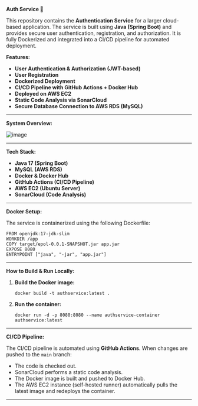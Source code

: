
**Auth Service 🚀**

This repository contains the **Authentication Service** for a larger cloud-based application. The service is built using **Java (Spring Boot)** and provides secure user authentication, registration, and authorization. It is fully Dockerized and integrated into a CI/CD pipeline for automated deployment.



**Features:**

* **User Authentication & Authorization (JWT-based)**
* **User Registration**
* **Dockerized Deployment**
* **CI/CD Pipeline with GitHub Actions + Docker Hub**
* **Deployed on AWS EC2**
* **Static Code Analysis via SonarCloud**
* **Secure Database Connection to AWS RDS (MySQL)**

---

**System Overview:**



![image](https://github.com/user-attachments/assets/19a22663-dab1-485d-a46d-2c54a0940c4f)


---

**Tech Stack:**

* **Java 17 (Spring Boot)**
* **MySQL (AWS RDS)**
* **Docker & Docker Hub**
* **GitHub Actions (CI/CD Pipeline)**
* **AWS EC2 (Ubuntu Server)**
* **SonarCloud (Code Analysis)**

---

**Docker Setup:**

The service is containerized using the following Dockerfile:

```
FROM openjdk:17-jdk-slim
WORKDIR /app
COPY target/epol-0.0.1-SNAPSHOT.jar app.jar
EXPOSE 8080
ENTRYPOINT ["java", "-jar", "app.jar"]
```

---

**How to Build & Run Locally:**

1. **Build the Docker image:**

   ```
   docker build -t authservice:latest .
   ```

2. **Run the container:**

   ```
   docker run -d -p 8080:8080 --name authservice-container authservice:latest
   ```

---

**CI/CD Pipeline:**

The CI/CD pipeline is automated using **GitHub Actions**. When changes are pushed to the `main` branch:

* The code is checked out.
* SonarCloud performs a static code analysis.
* The Docker image is built and pushed to Docker Hub.
* The AWS EC2 instance (self-hosted runner) automatically pulls the latest image and redeploys the container.

---

